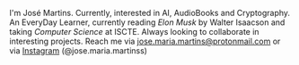 I'm José Martins. Currently, interested in AI, AudioBooks and Cryptography.
An EveryDay Learner, currently reading *Elon Musk* by Walter Isaacson and taking *Computer Science* at ISCTE.
Always looking to collaborate in interesting projects. Reach me via <jose.maria.martins@protonmail.com> or via [Instagram](https://instagram.com/jose.maria.martinss "@jose.maria.martinss")
(@jose.maria.martinss)
